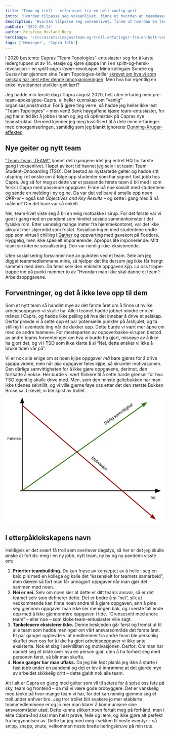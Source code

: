 ```yaml
---
title: 'Team og troll – erfaringer fra en helt vanlig geit'
intro: 'Hvordan tilpasse seg voksenlivet, finne ut hvordan en teambasert organiseringsstruktur fungerer og få hjulene til å rulle i et nytt team? Jeg har ingen fasit – men jeg har et erfaringsskriv som beskriver mine opplevelser fra dette som en helt vanlig Capra-geit.'
description: 'Hvordan tilpasse seg voksenlivet, finne ut hvordan en teambasert organiseringsstruktur fungerer og få hjulene til å rulle i et nytt team?'
pubDate: '2022.03.24'
author: Kristina Hovland Berg
heroImage: '/src/assets/images/team-og-troll-erfaringer-fra-en-helt-vanlig-geit/hero.webp'
tags: ['Meninger', 'Capra folk']
---
```


I 2020 bestemte Capras “Team Topologies”-entusiaster seg for å kaste ledergruppen ut av 14. etasje og kjøre sjappa inn i en splitt-og-hersk-revolusjon – en *splitt-opp-i-team*-revolusjon. Mine kollegaer Sondre og Gustav har gjennom sine Team Topologies-briller [skrevet om hva vi som selskap har lært etter denne omorganiseringen](/to-ar-senere-dette-har-vi-laert-siden-vi-anvendte-team-topologies). Men hva har egentlig en enkel nyutdannet utvikler-geit lært?

Jeg hadde min første dag i Capra august 2020, helt uten erfaring med pre-team-apokalypse-Capra, ei heller kunnskap om “vanlig” organisasjonsstruktur. For å gjøre ting verre, så hadde jeg heller ikke lest “Team Topologies” – men vent! Senk høygaflene kjære team-entusiaster, for jeg har alltid likt å jobbe i team og jeg så optimistisk på Capras nye teamstruktur. Dermed kjenner jeg meg kvalifisert til å dele mine erfaringer med omorganiseringen, samtidig som jeg blankt ignorerer [Dunning-Kruger-effekten](https://no.wikipedia.org/wiki/Dunning-Kruger-effekten).

## Nye geiter og nytt team

[“Team, team, TEAM!”](https://www.youtube.com/watch?v=XRPUoz1TYro), ljomet det i gangene idet jeg entret HQ for første gang i voksenlivet. I løpet av kort tid havnet jeg selv i et team: Team Student-Onboarding (TSO). Det bestod av nystartede geiter og hadde sitt utspring i et ønske om å følge opp studenter som har signert fast jobb hos Capra. Jeg så for meg at dette var et passende første team å bli med i som fersk i Capra med passende oppgaver: Finne på noe sosialt med studentene og sende en melding i ny og ne. Da var det vel bare å smelle opp noen *OKR-er* – også kalt *Objectives and Key Results* – og sette i gang med å nå målene? Om det bare var så enkelt.

Nei, team-livet viste seg å bli en evig motbakke i sirup. For det første var vi godt i gang med en pandemi som hindret sosiale sammenkomster i det fysiske rom. Etter uendelig mange møter fra hjemmekontoret, var det ikke akkurat mer skjermtid som fristet. Sosialiseringen med studentene endte opp som virtuell chilling i [Gather](https://www.gather.town/) og oppvarting med gavekort på Foodora. Hyggelig, men ikke spesielt imponerende. Apropos lite imponerende: Mitt team sin interne sosialisering. Den var nemlig ikke-eksisterende.

Uten sosialisering forsvinner noe av gulroten ved et team. Selv om jeg digget teammedlemmene mine, så hjelper det lite dersom jeg ikke får hengt sammen med dem. Da føles selv den enkleste oppgaven kjip. La oss trippe-trappe inn på punkt nummer to av “Hvordan man ikke skal danne et team”: Arbeidsoppgavene.

## Forventninger, og det å ikke leve opp til dem

Som et nytt team så handlet mye av det første året om å finne ut hvilke arbeidsoppgaver vi skulle ha. Alle i teamet hadde jobbet mindre enn en måned i Capra, og hadde ikke peiling på hva det innebar å drive et selskap. Derfor prøvde vi å sette opp et par potensielle punkter på årshjulet, og ta stilling til uventede ting når de dukker opp. Dette burde vi vært mer åpne om med de andre teamene. For mesteparten av oppoverbakke-sirupen bestod av andre teams forventninger om hva vi burde ha gjort, misnøye av å ikke ha gjort det, og vi i TSO som ikke klarte å si “Nei, dette ønsker vi ikke å bruke tiden vår på”.

Vi er nok alle enige om at noen kjipe oppgaver *må* bare gjøres for å drive sjappa videre, men når *alle* oppgaver føles kjipe, så skranter motivasjonen. Den dårlige samvittigheten for å ikke gjøre oppgavene, derimot, den fortsatte å vokse. Her burde vi vært flinkere til å sette harde grenser for hva TSO egentlig skulle drive med. Men, som den minste geitebukken har man ikke tidenes selvtillit, og vi ville gjerne føye oss etter det den største Bukken Bruse sa. Likevel, vi ble spist av trollet.

![Følelse akse](/src/assets/images/team-og-troll-erfaringer-fra-en-helt-vanlig-geit/akse.webp)

## I etterpåklokskapens navn

Heldigvis er det svært få troll som overlever dagslys, så her er det jeg skulle ønske at fortids-meg i en ny jobb, nytt team, ny by og ny pandemi visste om:

1. **Prioriter teambuilding.** Du kan fnyse av konseptet av å helle i seg en kald pils med en kollega og kalle det “essensielt for teamets samarbeid”, men dæven så fort man får unnagjort oppgaver når man gjør det sammen med noen.
2. **Nei er nei.** Selv om noen sier at dette er ditt teams ansvar, så er det teamet selv som definerer dette. Det er bedre å si “nei”, slik at vedkommende kan finne noen andre til å gjøre oppgaven, enn å pine seg gjennom oppgaver man ikke ser meningen bak, og i verste fall ende opp med å ikke gjennomføre oppgaven i tide. “Grensesnitt med andre team” – eller noe – som kloke team-entusiaster ville sagt.
3. **Tankelesere eksisterer ikke.** Denne beskjeden går først og fremst ut til alle team som hadde meninger om vårt ansvarsområde det første året. Et par ganger opplevde vi at medlemmer fra andre team ble personlig skuffet over oss for å ikke ha gjort arbeidsoppgaver vi ikke ante eksisterte. Nok et slag i selvtilliten og motivasjonen. Derfor: Om man har dannet seg et bilde over hva en person gjør, uten å ha forhørt seg med personen først, så blir man skuffa.
3. **Noen ganger har man uflaks.** Da jeg ble født planla jeg ikke å starte i fast jobb under en pandemi og det er lov å innrømme at det gjorde mye av arbeidet skikkelig dritt – dette gjaldt nok alle team.

Alt i alt er Capra en gjeng med geiter som vil til seters for å spise oss fete på sky, team og frontend – da må vi være gode brobyggere. Det er vanskelig med tanke på hvor mange team vi har, for det kan nemlig gjemme seg et troll under enhver bro. Jeg tror trollet blir svakere jo mer etablerte teammedlemmene er og jo mer man klarer å kommunisere sine ansvarområder utad. Dette kunne sikkert noen fortalt meg på forhånd, men i ekte Capra-ånd skal man helst prøve, feile og lære, og ikke gjøre alt perfekt fra begynnelsen av. Dette tar jeg med meg i sekken til neste eventyr – så snipp, snapp, snute, velkommen neste bratte læringskruve på min rute.